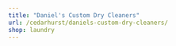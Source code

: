 ```yaml
---
title: "Daniel's Custom Dry Cleaners"
url: /cedarhurst/daniels-custom-dry-cleaners/
shop: laundry
---
```

